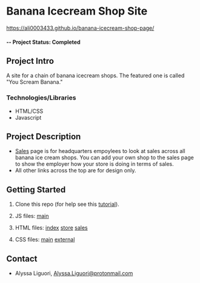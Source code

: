 # Banana Icecream Shop Site

https://ali0003433.github.io/banana-icecream-shop-page/

#### -- Project Status: Completed

## Project Intro
A site for a chain of banana icecream shops. The featured one is called "You Scream Banana."

### Technologies/Libraries

* HTML/CSS 
* Javascript
 

## Project Description
- [Sales](https://ali0003433.github.io/banana-icecream-shop-page/sales.html) page is for headquarters empoylees to look at sales across all banana ice cream shops. You can add your own shop to the sales page to show the employer how your store is doing in terms of sales. 
- All other links across the top are for design only. 

## Getting Started

1. Clone this repo (for help see this [tutorial](https://help.github.com/articles/cloning-a-repository/)).

2. JS files:
[main](https://github.com/ali0003433/banana-icecream-shop/blob/master/main.js)

3. HTML files:
[index](https://github.com/ali0003433/banana-icecream-shop/blob/master/index.html)
[store](https://github.com/ali0003433/banana-icecream-shop/blob/master/store.html)
[sales](https://github.com/ali0003433/banana-icecream-shop/blob/master/sales.html)

4. CSS files: 
[main](https://github.com/ali0003433/banana-icecream-shop/blob/master/main.css)
[external](https://github.com/ali0003433/banana-icecream-shop/blob/master/external.css)


## Contact
* Alyssa Liguori, Alyssa.Liguori@protonmail.com 

